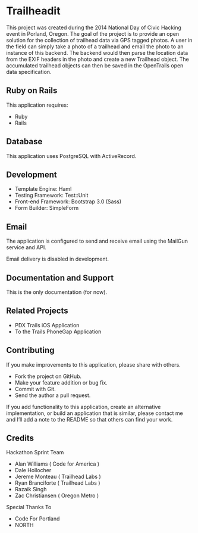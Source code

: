 Trailheadit
=========

This project was created during the 2014 National Day of Civic Hacking event in Porland, Oregon. The goal of the project is to provide an open solution for the collection of trailhead data via GPS tagged photos. A user in the field can simply take a photo of a trailhead and email the photo to an instance of this backend. The backend would then parse the location data from the EXIF headers in the photo and create a new Trailhead object. The accumulated trailhead objects can then be saved in the OpenTrails open data specification.


Ruby on Rails
-------------

This application requires:

-   Ruby
-   Rails


Database
--------

This application uses PostgreSQL with ActiveRecord.

Development
-----------

-   Template Engine: Haml
-   Testing Framework: Test::Unit
-   Front-end Framework: Bootstrap 3.0 (Sass)
-   Form Builder: SimpleForm

Email
-----

The application is configured to send and receive email using the MailGun service and API.

Email delivery is disabled in development.

Documentation and Support
-------------------------

This is the only documentation (for now).

Related Projects
----------------

* PDX Trails iOS Application
* To the Trails PhoneGap Application

Contributing
------------

If you make improvements to this application, please share with others.

-   Fork the project on GitHub.
-   Make your feature addition or bug fix.
-   Commit with Git.
-   Send the author a pull request.

If you add functionality to this application, create an alternative
implementation, or build an application that is similar, please contact
me and I’ll add a note to the README so that others can find your work.

Credits
-------

Hackathon Sprint Team

* Alan Williams ( Code for America )
* Dale Hollocher
* Jereme Monteau ( Trailhead Labs )
* Ryan Branciforte ( Trailhead Labs )
* Razaik Singh
* Zac Christiansen ( Oregon Metro )

Special Thanks To 

* Code For Portland 
* NORTH

